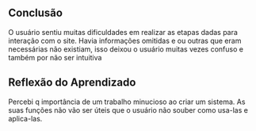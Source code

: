 ## Conclusão

O usuário sentiu muitas dificuldades em realizar as etapas dadas para interação com o site. Havia informações omitidas e ou outras que eram necessárias não existiam, isso deixou o usuário muitas vezes confuso e também por não ser intuitiva

## Reflexão do Aprendizado

Percebi q importância de um trabalho minucioso ao criar um sistema. As suas funções não vão ser úteis que o usuário não souber como usa-las e aplica-las. 

